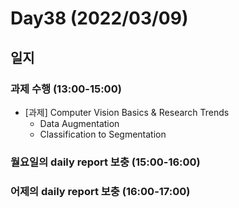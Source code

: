 # Day38 (2022/03/09)

## 일지

### 과제 수행 (13:00-15:00)

  * [과제] Computer Vision Basics & Research Trends
    * Data Augmentation
    * Classification to Segmentation

### 월요일의 daily report 보충 (15:00-16:00)

### 어제의 daily report 보충 (16:00-17:00)
